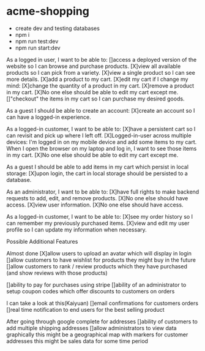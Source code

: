 # acme-shopping

-   create dev and testing databases
-   npm i
-   npm run test:dev
-   npm run start:dev

As a logged in user, I want to be able to:
[]access a deployed version of the website so I can browse and purchase products.
[X]view all available products so I can pick from a variety.
[X]view a single product so I can see more details.
[X]add a product to my cart.
[X]edit my cart if I change my mind:
[X]change the quantity of a product in my cart.
[X]remove a product in my cart.
[X]No one else should be able to edit my cart except me.
[]"checkout" the items in my cart so I can purchase my desired goods.

As a guest I should be able to create an account:
[X]create an account so I can have a logged-in experience.

As a logged-in customer, I want to be able to:
[X]have a persistent cart so I can revisit and pick up where I left off.
[X]Logged-in-user across multiple devices: I'm logged in on my mobile device and add some items to my cart. When I open the browser on my laptop and log in, I want to see those items in my cart.
[X]No one else should be able to edit my cart except me.

As a guest I should be able to add items in my cart which persist in local storage:
[X]upon login, the cart in local storage should be persisted to a database.

As an administrator, I want to be able to:
[X]have full rights to make backend requests to add, edit, and remove products.
[X]No one else should have access.
[X]view user information.
[X]No one else should have access.

As a logged-in customer, I want to be able to:
[X]see my order history so I can remember my previously purchased items.
[X]view and edit my user profile so I can update my information when necessary.

Possible Additional Features

Almost done
[X]allow users to upload an avatar which will display in login
[]allow customers to have wishlist for products they might buy in the future
[]allow customers to rank / review products which they have purchased (and show reviews with those products)

[]ability to pay for purchases using stripe
[]ability of an administrator to setup coupon codes which offer discounts to customers on orders

I can take a look at this(Kaiyuan)
[]email confirmations for customers orders
[]real time notification to end users for the best selling product

After going through google complete for addresses
[]ability of customers to add multiple shipping addresses
[]allow administrators to view data graphically
this might be a geographical map with markers for customer addresses
this might be sales data for some time period
